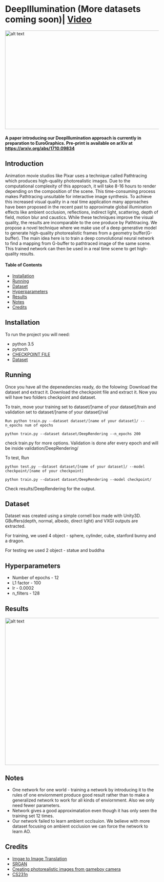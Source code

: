 # DeepIllumination (More datasets coming soon)| [Video](https://www.youtube.com/watch?v=z_zmRWxU-PY)

<img src="https://github.com/CreativeCodingLab/DeepRendering/blob/master/teaser.png" alt="alt text" width="945" height="322.5">

#### A paper introducing our DeepIllumination approach is currently in preparation to EuroGraphics. Pre-print is available on arXiv at https://arxiv.org/abs/1710.09834

## Introduction

Animation movie studios like Pixar uses a technique called Pathtracing which produces high-quality photorealistic images. Due to the computational complexity of this approach, it will take 8-16 hours to render depending on the composition of the scene. This time-consuming process makes Pathtracing unsuitable for interactive image synthesis. To achieve this increased visual quality in a real time application many approaches have been proposed in the recent past to approximate global illumination effects like ambient occlusion, reflections, indirect light, scattering, depth of field, motion blur and caustics. While these techniques improve the visual quality, the results are incomparable to the one produce by Pathtracing. We propose a novel technique where we make use of a deep generative model to generate high-quality photorealistic frames from a geometry buffer(G-buffer). The main idea here is to train a deep convolutional neural network to find a mapping from G-buffer to pathtraced image of the same scene. This trained network can then be used in a real time scene to get high-quality results.


#### Table of Contents

* [Installation](#installation)
* [Running](#running)
* [Dataset](#dataset)
* [Hyperparameters](#hyperparameter)
* [Results](#results)
* [Notes](#notes)
* [Credits](#credits)

## Installation

To run the project you will need:
 * python 3.5
 * pytorch
 * [CHECKPOINT FILE](https://uofi.box.com/v/DeepRenderingCheckpointFile)
 * [Dataset](https://uofi.box.com/v/DeepRenderingDataset)

## Running

Once you have all the depenedencies ready, do the folowing:
Download the dataset and extract it.
Download the checkpoint file and extract it.
Now you will have two folders checkpoint and dataset.

To train, move your training set to dataset/[name of your dataset]/train and validation set to dataset/[name of your dataset]/val
```
Run python train.py --dataset dataset/[name of your dataset]/ --n_epochs num of epochs
```
```
python train.py --dataset dataset/DeepRendering --n_epochs 200
```
check train.py for more options.
Validation is done afer every epoch and will be inside validation/DeepRendering/

To test, 
Run 
``` 
python test.py --dataset dataset/[name of your dataset]/ --model checkpoint/[name of your checkpoint] 
```
``` 
python train.py --dataset dataset/DeepRendering --model checkpoint/
```
Check results/DeepRendering for the output.

## Dataset
Dataset was created using a simple cornell box made with Unity3D. GBuffers(depth, normal, albedo, direct light) and VXGI outputs are extracted.

For training, we used 4 object - sphere, cylinder, cube, stanford bunny and a dragon.

For testing we used 2 object - statue and buddha

## Hyperparameters
* Number of epochs - 12
* L1 factor - 100
* lr - 0.0002
* n_filters - 128

## Results

<img src="https://github.com/CreativeCodingLab/DeepRendering/blob/master/output.png" alt="alt text" width="960" height="480">

 ## Notes
 
* One network for one world - training a network by introducing it to the rules of one enviornment produce good result rather than to make a generalized network to work for all kinds of enviornment. Also we only need fewer parameters.
* Network gives a good approximatation even though it has only seen the training set 12 times.
* Our network failed to learn ambient occlsuion. We believe with more dataset focusing on ambient occlusion we can force the network to learn AO.

 ## Credits
* [Imgae to Image Translation](https://arxiv.org/abs/1611.07004)
* [SRGAN](https://arxiv.org/pdf/1609.04802.pdf)
* [Creating photorealistic images from gameboy camera](http://www.pinchofintelligence.com/photorealistic-neural-network-gameboy/)
* [CS231n](https://cs231n.github.io/)


